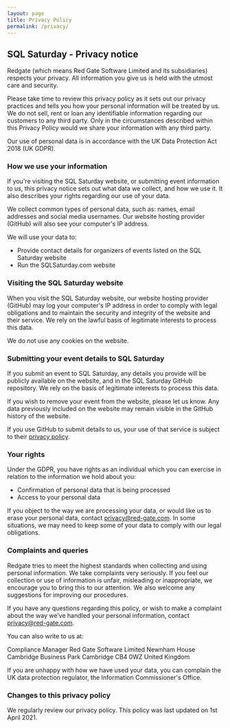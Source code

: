 ```yaml
---
layout: page
title: Privacy Policy
permalink: /privacy/
---
```

## SQL Saturday - Privacy notice

Redgate (which means Red Gate Software Limited and its subsidiaries) respects your privacy. All information you give us is held with the utmost care and security.

Please take time to review this privacy policy as it sets out our privacy practices and tells you how your personal information will be treated by us. We do not sell, rent or loan any identifiable information regarding our customers to any third party. Only in the circumstances described within this Privacy Policy would we share your information with any third party.

Our use of personal data is in accordance with the UK Data Protection Act 2018 (UK GDPR).

### How we use your information

If you're visiting the SQL Saturday website, or submitting event information to us, this privacy notice sets out what data we collect, and how we use it. It also describes your rights regarding our use of your data.

We collect common types of personal data, such as: names, email addresses and social media usernames. Our website hosting provider (GitHub) will also see your computer's IP address.

We will use your data to:

- Provide contact details for organizers of events listed on the SQL Saturday website
- Run the SQLSaturday.com website

### Visiting the SQL Saturday website

When you visit the SQL Saturday website, our website hosting provider (GitHub) may log your computer's IP address in order to comply with legal obligations and to maintain the security and integrity of the website and their service. We rely on the lawful basis of legitimate interests to process this data.

We do not use any cookies on the website.

### Submitting your event details to SQL Saturday

If you submit an event to SQL Saturday, any details you provide will be publicly available on the website, and in the SQL Saturday GitHub repository. We rely on the basis of legitimate interests to process this data.

If you wish to remove your event from the website, please let us know. Any data previously included on the website may remain visible in the GitHub history of the website.

If you use GitHub to submit details to us, your use of that service is subject to their [privacy policy](https://docs.github.com/en/github/site-policy/github-privacy-statement).

### Your rights

Under the GDPR, you have rights as an individual which you can exercise in relation to the information we hold about you:

- Confirmation of personal data that is being processed
- Access to your personal data

If you object to the way we are processing your data, or would like us to erase your personal data, contact privacy@red-gate.com. In some situations, we may need to keep some of your data to comply with our legal obligations.

### Complaints and queries

Redgate tries to meet the highest standards when collecting and using personal information. We take complaints very seriously. If you feel our collection or use of information is unfair, misleading or inappropriate, we encourage you to bring this to our attention. We also welcome any suggestions for improving our procedures.

If you have any questions regarding this policy, or wish to make a complaint about the way we’ve handled your personal information, contact privacy@red-gate.com.

You can also write to us at:

Compliance Manager
Red Gate Software Limited
Newnham House
Cambridge Business Park
Cambridge
CB4 0WZ
United Kingdom

If you are unhappy with how we have used your data, you can complain the UK data protection regulator, the Information Commissioner's Office.

### Changes to this privacy policy

We regularly review our privacy policy. This policy was last updated on 1st April 2021.
